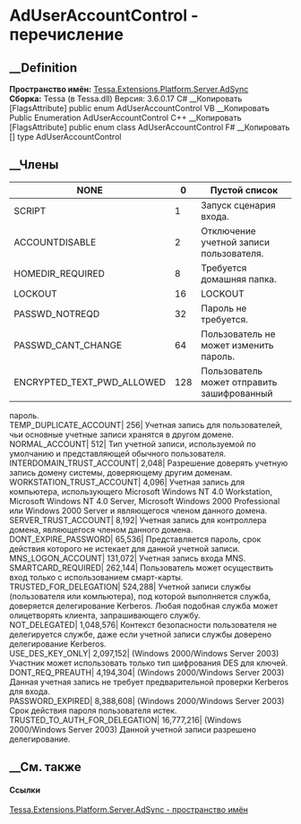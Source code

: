 # AdUserAccountControl - перечисление
##  __Definition
 **Пространство имён:**
[Tessa.Extensions.Platform.Server.AdSync](N_Tessa_Extensions_Platform_Server_AdSync.htm)  
 **Сборка:** Tessa (в Tessa.dll) Версия: 3.6.0.17
C# __Копировать
    [FlagsAttribute]
    public enum AdUserAccountControl
VB __Копировать
    <FlagsAttribute>
    Public Enumeration AdUserAccountControl
C++ __Копировать
    [FlagsAttribute]
    public enum class AdUserAccountControl
F# __Копировать
     [<FlagsAttribute>]
    type AdUserAccountControl
##  __Члены
NONE| 0|  Пустой список  
---|---|---  
SCRIPT| 1|  Запуск сценария входа.  
ACCOUNTDISABLE| 2|  Отключение учетной записи пользователя.  
HOMEDIR_REQUIRED| 8|  Требуется домашняя папка.  
LOCKOUT| 16|  LOCKOUT  
PASSWD_NOTREQD| 32|  Пароль не требуется.  
PASSWD_CANT_CHANGE| 64|  Пользователь не может изменить пароль.  
ENCRYPTED_TEXT_PWD_ALLOWED| 128|  Пользователь может отправить зашифрованный
пароль.  
TEMP_DUPLICATE_ACCOUNT| 256|  Учетная запись для пользователей, чьи основные
учетные записи хранятся в другом домене.  
NORMAL_ACCOUNT| 512|  Тип учетной записи, используемой по умолчанию и
представляющей обычного пользователя.  
INTERDOMAIN_TRUST_ACCOUNT| 2,048|  Разрешение доверять учетную запись домену
системы, доверяющему другим доменам.  
WORKSTATION_TRUST_ACCOUNT| 4,096|  Учетная запись для компьютера,
использующего Microsoft Windows NT 4.0 Workstation, Microsoft Windows NT 4.0
Server, Microsoft Windows 2000 Professional или Windows 2000 Server и
являющегося членом данного домена.  
SERVER_TRUST_ACCOUNT| 8,192|  Учетная запись для контроллера домена,
являющегося членом данного домена.  
DONT_EXPIRE_PASSWORD| 65,536|  Представляется пароль, срок действия которого
не истекает для данной учетной записи.  
MNS_LOGON_ACCOUNT| 131,072|  Учетная запись входа MNS.  
SMARTCARD_REQUIRED| 262,144|  Пользователь может осуществить вход только с
использованием смарт-карты.  
TRUSTED_FOR_DELEGATION| 524,288|  Учетной записи службы (пользователя или
компьютера), под которой выполняется служба, доверяется делегирование
Kerberos. Любая подобная служба может олицетворять клиента, запрашивающего
службу.  
NOT_DELEGATED| 1,048,576|  Контекст безопасности пользователя не делегируется
службе, даже если учетной записи службы доверено делегирование Kerberos.  
USE_DES_KEY_ONLY| 2,097,152|  (Windows 2000/Windows Server 2003) Участник
может использовать только тип шифрования DES для ключей.  
DONT_REQ_PREAUTH| 4,194,304|  (Windows 2000/Windows Server 2003) Данная
учетная запись не требует предварительной проверки Kerberos для входа.  
PASSWORD_EXPIRED| 8,388,608|  (Windows 2000/Windows Server 2003) Срок действия
пароля пользователя истек.  
TRUSTED_TO_AUTH_FOR_DELEGATION| 16,777,216|  (Windows 2000/Windows Server
2003) Данной учетной записи разрешено делегирование.  
## __См. также
#### Ссылки
[Tessa.Extensions.Platform.Server.AdSync - пространство
имён](N_Tessa_Extensions_Platform_Server_AdSync.htm)
